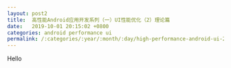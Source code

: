 ```yaml
---
layout: post2
title:  高性能Android应用开发系列（一）UI性能优化（2）理论篇
date:   2019-10-01 20:15:02 +0800
categories: android performance ui
permalink: /:categories/:year/:month/:day/high-performance-android-ui-2.html
---
```


Hello

